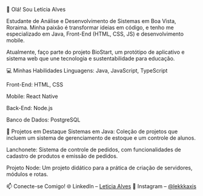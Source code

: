 👋 Olá! Sou Letícia Alves

Estudante de Análise e Desenvolvimento de Sistemas em Boa Vista, Roraima. Minha paixão é transformar ideias em código, e tenho me especializado em Java, Front-End (HTML, CSS, JS) e desenvolvimento mobile.

Atualmente, faço parte do projeto BioStart, um protótipo de aplicativo e sistema web que une tecnologia e sustentabilidade para educação.

💻 Minhas Habilidades
Linguagens: Java, JavaScript, TypeScript

Front-End: HTML, CSS

Mobile: React Native

Back-End: Node.js

Banco de Dados: PostgreSQL

📂 Projetos em Destaque
Sistemas em Java: Coleção de projetos que incluem um sistema de gerenciamento de estoque e um controle de alunos.

Lanchonete: Sistema de controle de pedidos, com funcionalidades de cadastro de produtos e emissão de pedidos.

Projeto Node: Um projeto didático para a prática de criação de servidores, módulos e rotas.

📫 Conecte-se Comigo!
🌐 LinkedIn – [Leticia Alves](https://www.linkedin.com/in/leticia954/)
📸 Instagram – [@lekkkaxis](https://www.instagram.com/lekkkaxis/)
